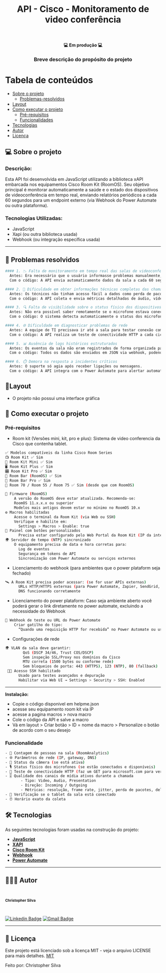<h1 align="center">API - Cisco - Monitoramento de video conferência <!-- ALTERAR AQUI --></h1>			
<br>
<h4 align="center"> 💻 Em produção 💻 </h4>
<h3 align="center">Breve descrição do propósito do projeto <!-- ALTERAR AQUI --></h3>

Tabela de conteúdos
=================
<!--ts-->
   * [Sobre o projeto](#-sobre-o-projeto)
     * [Problemas-resolvidos](#-problemas-resolvidos)
   * [Layout](#-layout)
   * [Como executar o projeto](#-como-executar-o-projeto)
     * [Pré-requisitos](#pré-requisitos)
     * [Funcionalidades](#funcionalidades)
   * [Tecnologias](#-tecnologias)
   * [Autor](#-autor)
   * [Licença](#-licença)
<!--te-->

## 💻 Sobre o projeto 

### Descrição:  
Esta API foi desenvolvida em JavaScript utilizando a biblioteca xAPI embarcada nos equipamentos Cisco Room Kit (RoomOS). Seu objetivo principal é monitorar automaticamente a saúde e o estado dos dispositivos de videoconferência em tempo real, enviando relatórios periódicos a cada 60 segundos para um endpoint externo (via Webhook do Power Automate ou outra plataforma).

### Tecnologias Utilizadas:
- JavaScript
- Xapi (ou outra biblioteca usada)
- Webhook (ou integração específica usada)

---

## 🚧 Problemas resolvidos

```bash
#### 1. 📉 Falta de monitoramento em tempo real das salas de videoconferência
  Antes: Era necessário que o usuário informasse problemas manualmente, muitas vezes após a reunião.
  Com o código: A API envia automaticamente dados da sala a cada 60 segundos, detectando falhas em tempo real.
```
```bash
#### 2. 🧾 Dificuldade em obter informações técnicas completas das chamadas
  Antes: Os técnicos não tinham acesso fácil a dados como perda de pacotes, jitter ou resolução da câmera.
  Com o código: A API coleta e envia métricas detalhadas de áudio, vídeo e apresentação em chamadas ativas.
```
```bash
#### 3. 🔍 Falta de visibilidade sobre o status físico dos dispositivos
  Antes: Não era possível saber remotamente se o microfone estava conectado ou se a câmera estava ativa.
  Com o código: O sistema detecta automaticamente o status dos microfones, câmera e tablet da sala.
```
```bash
#### 4. 🌐 Dificuldade em diagnosticar problemas de rede
  Antes: A equipe de TI precisava ir até a sala para testar conexão com a internet.
  Com o código: A API realiza um teste de conectividade HTTP a cada ciclo, facilitando a detecção de falhas externas.
```
```bash
#### 5. 📊 Ausência de logs históricos estruturados
  Antes: Os eventos da sala não eram registrados de forma organizada para análises futuras.
  Com o código: Todos os dados são enviados em JSON via webhook, podendo ser integrados a bancos de dados, dashboards e relatórios.
```
```bash
#### 6. ⏱️ Demora na resposta a incidentes críticos
  Antes: O suporte só agia após receber ligações ou mensagens.
  Com o código: A API integra com o Power Automate para alertar automaticamente a equipe técnica em segundos.
```

## 🎨Layout

- O projeto não possui uma interface gráfica

## 🚀 Como executar o projeto

### Pré-requisitos

- Room kit (Versões mini, kit, pro e plus): Sistema de video conferencia da Cisco que contenha tablet.
```bash
✅ Modelos compatíveis da linha Cisco Room Series
📺 Room Kit ✅ Sim
🎥 Room Kit Mini ✅ Sim
🖥️ Room Kit Plus ✅ Sim
🎛️ Room Kit Pro ✅ Sim
🧠 Room Bar (RoomOS) ✅ Sim
🧠 Room Bar Pro ✅ Sim
🧠 Room 70 / Room 55 / Room 75 ✅ Sim (desde que com RoomOS)

📡 Firmware (RoomOS)
    A versão do RoomOS deve estar atualizada. Recomenda-se: 
    RoomOS 11.x.x.x ou superior
    Modelos mais antigos devem estar no mínimo no RoomOS 10.x
⚙️ Macros habilitadas
    Acesse o terminal da Room Kit (via Web ou SSH)
    Verifique e habilite em:
      Settings > Macros > Enable: true
🔧 Painel com botões personalizados
      Precisa estar configurado pelo Web Portal da Room Kit (IP da interface de admin) Ou carregado via código JSON no endpoint /web/UXConfiguration/Panel
🌍 Servidor de tempo (NTP) sincronizado
    O equipamento precisa de data e hora corretas para:
      Log de eventos
      Segurança em tokens de API
      Sincronização com Power Automate ou serviços externos
```

- Licenciamento do webhook (para ambientes que o power plataform seja fechado)
```bash
🛰️ A Room Kit precisa poder acessar: (se for usar APIs externas)
      URLs HTTP/HTTPS externas (para Power Automate, Zapier, SendGrid, etc)
      DNS funcionando corretamente
```

- Licenciamento do power plataform: Caso seja ambiente aberto você poderá gerar o link diretamente no power automate, excluindo a necessidade do Webhook
```bash
🧾 Webhook de teste ou URL do Power Automate
    Criar gatilho do tipo:
      “Quando uma requisição HTTP for recebida” no Power Automate ou usar uma API pública temporária (Webhook.site, RequestBin, etc)
```

- Configurações de rede
```bash
🌍 VLAN da sala deve garantir:
        QoS (DSCP 34/46, Trust COS/DSCP)
        Sem inspeção SSL/Proxy nos domínios da Cisco
        MTU correta (1500 bytes ou conforme rede)
        Sem bloqueios de porta: 443 (HTTPS), 123 (NTP), 80 (fallback)
 🧑‍💻 Acesso SSH habilitado
      Usado para testes avançados e depuração
      Habilitar via Web UI → Settings > Security > SSH: Enabled
```
---
  
<b>Instalação:</b>

- Copie o código disponivel em helpme.json
- acesse seu equipamento room kit via IP
- acesse a pagina macros > nova macro
- Cole o código da API e salve a macro
- Vá em layout > Criar botão > ID = nome da macro > Personalize o botão de acordo com o seu desejo

### Funcionalidade
```bash
- 👥 Contagem de pessoas na sala (RoomAnalytics)
- 🌐 Parâmetros de rede (IP, gateway, DNS)
- 🎥 Status da câmera (se está ativa)
- 🎙️ Status físico dos microfones (se estão conectados e disponíveis)
- 📶 Teste de conectividade HTTP (faz um GET para microsoft.com para verificar saída para internet)
- 🎚️ Qualidade dos canais de mídia ativos durante a chamada
       - Tipo: Video, Audio, Presentation
       - Direção: Incoming / Outgoing
       - Métricas: resolução, frame rate, jitter, perda de pacotes, delay, bitrate, codec, etc.
- 📱 Verificação se o tablet da sala está conectado
- ⏰ Horário exato da coleta
```
## 🛠 Tecnologias

As seguintes tecnologias foram usadas na construção do projeto:

-   **[JavaScript](https://developer.mozilla.org/pt-BR/docs/Web/JavaScript)**
-   **[XAPI](https://xapi.com/)**
-   **[Cisco Room Kit](https://www.cisco.com/c/en/us/support/collaboration-endpoints/spark-room-kit/model.html)**
-   **[Webhook](https://webhook.site/)**
-   **[Power Automate](https://www.microsoft.com/pt-br/power-platform/products/power-automate)**
---

## 🦸🏻‍♂️ Autor

 <br>
  <sub><b><p>Christopher Silva</p></b></sub></a>
 <br />

[![Linkedin Badge](https://img.shields.io/badge/-Christopher%20Silva-blue?style=flat-square&logo=Linkedin&logoColor=white&link=https://www.linkedin.com/in/chris-f-silva//)](https://www.linkedin.com/in/chris-f-silva/) 
[![Gmail Badge](https://img.shields.io/badge/-chrisspfc.silva@gmail.com-c14438?style=flat-square&logo=Gmail&logoColor=white&link=mailto:daniel.rodrigues.soarees@gmail.com)](mailto:chrisspfc.silva@gmail.com)

---

## 📝 Licença

Este projeto está licenciado sob a licença MIT - veja o arquivo LICENSE para mais detalhes. [MIT](./LICENSE)

Feito por: Christopher Silva
</div>
